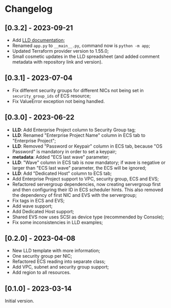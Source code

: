 # Changelog

## [0.3.2] - 2023-09-21

- Add [LLD documentation](docs/LLD.md);
- Renamed `app.py` to `__main__.py`, command now is `python -m app`;
- Updated Terraform provider version to 1.55.0;
- Small cosmetic updates in the LLD spreadsheet (and added comment metadata
  with repository link and version).

## [0.3.1] - 2023-07-04

- Fix different security groups for different NICs not being set in
  `security_group_ids` of ECS resource;
- Fix ValueError exception not being handled.

## [0.3.0] - 2023-06-22

- **LLD**: Add Enterprise Project column to Security Group tag;
- **LLD**: Renamed "Enterprise Project Name" column in ECS tab to "Enterprise
  Project";
- **LLD**: Removed "Password or Keypair" column in ECS tab, because "OS
  Password" is mandatory in order to set a keypair;
- **metadata**: Added "ECS last wave" parameter;
- **LLD**: "Wave" column in ECS tab is now mandatory; if wave is negative or
  larger than "ECS last wave" parameter, the ECS will be ignored;
- **LLD**: Add "Dedicated Host" column to ECS tab;
- Add Enterprise Project support to VPC, security group, ECS and EVS;
- Refactored servergroup dependencies, now creating servergroup first and then
  configuring their ID in ECS scheduler hints. This also removed the dependency
  of first NIC and EVS with the servergroup;
- Fix tags in ECS and EVS;
- Add wave support;
- Add Dedicated Host support;
- Shared EVS now uses SCSI as device type (recommended by Console);
- Fix some inconsistencies in LLD examples;

## [0.2.0] - 2023-04-08

- New LLD template with more information;
- One security group per NIC;
- Refactored ECS reading into separate class;
- Add VPC, subnet and security group support;
- Add region to all resources.

## [0.1.0] - 2023-03-14

Initial version.
